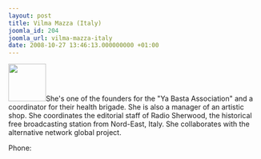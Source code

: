 ```yaml
---
layout: post
title: Vilma Mazza (Italy)
joomla_id: 204
joomla_url: vilma-mazza-italy
date: 2008-10-27 13:46:13.000000000 +01:00
---
```

<img src="http://www.freegaza.org/uploads/passengers/" width="75" />She\'s one of the founders for the &quot;Ya Basta Association&quot; and a coordinator for their health brigade. She is also a manager of an artistic shop. She coordinates the editorial staff of Radio Sherwood, the historical free broadcasting station from Nord-East, Italy. She collaborates with the alternative network global project. <br /><p><a href=""></a></p><p>Phone:</p>
